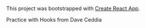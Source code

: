 This project was bootstrapped with [Create React App](https://github.com/facebook/create-react-app).

Practice with Hooks from Dave Ceddia
